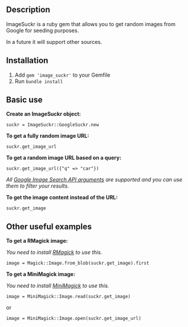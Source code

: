 Description
---
ImageSuckr is a ruby gem that allows you to get random images from Google for seeding purposes.   

In a future it will support other sources.

Installation
---
1. Add `gem 'image_suckr'` to your Gemfile
2. Run `bundle install`
  
Basic use
---
**Create an ImageSuckr object:**
    
    suckr = ImageSuckr::GoogleSuckr.new   

**To get a fully random image URL:**
    
    suckr.get_image_url
    
**To get a random image URL based on a query:**

    suckr.get_image_url({"q" => "car"})

_All [Google Image Search API arguments](http://code.google.com/apis/imagesearch/v1/jsondevguide.html#json_args) are supported and you can use them to filter your results._
    
**To get the image content instead of the URL:**

    suckr.get_image
    
Other useful examples
---
    
**To get a RMagick image:**

_You need to install [RMagick](http://rmagick.rubyforge.org/) to use this._

    image = Magick::Image.from_blob(suckr.get_image).first

**To get a MiniMagick image:**

_You need to install [MiniMagick](https://github.com/probablycorey/mini_magick) to use this._

    image = MiniMagick::Image.read(suckr.get_image)
    
or
    
    image = MiniMagick::Image.open(suckr.get_image_url)